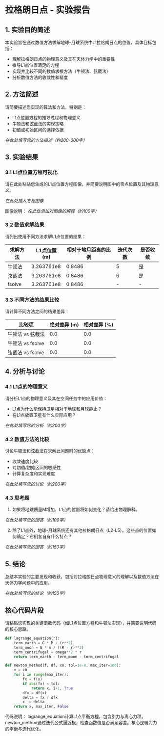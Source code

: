# 拉格朗日点 - 实验报告

## 1. 实验目的简述

本实验旨在通过数值方法求解地球-月球系统中L1拉格朗日点的位置，具体目标包括：
- 理解拉格朗日点的物理意义及其在天体力学中的重要性
- 推导L1点位置满足的方程
- 实现并比较不同的数值求根方法（牛顿法、弦截法）
- 分析数值方法的收敛性和精度

## 2. 方法简述

请简要描述您实现的算法和方法，特别是：
- L1点位置方程的推导过程和物理意义
- 牛顿法和弦截法的实现策略
- 初值或初始区间的选择依据

_在此处填写您的方法描述（约200-300字）_

## 3. 实验结果

### 3.1 L1点位置方程可视化

请在此处粘贴您生成的L1点位置方程图像，并简要说明图中的零点位置及其物理意义。

_在此处插入方程图像_

图像说明：
_在此处添加对图像的解释（约100字）_

### 3.2 数值求解结果

请列出使用不同方法求解L1点位置的结果：

| 求解方法 | L1点位置 (m) | 相对于地月距离的比例 | 迭代次数 | 是否收敛 |
|---------|------------|-------------------|---------|--------|
| 牛顿法   | 3.263761e8           |      0.8486             |    5     |    是    |
| 弦截法   | 3.263761e8           |      0.8486             |    6     |     是   |
| fsolve  | 3.263761e8          |        0.8486           | -       | -      |

### 3.3 不同方法的结果比较

请计算不同方法之间的结果差异：

| 比较项 | 绝对差异 (m) | 相对差异 (%) |
|-------|------------|-------------|
| 牛顿法 vs 弦截法 | 0.0 |0.0  |
| 牛顿法 vs fsolve | 0.0 |0.0  |
| 弦截法 vs fsolve | 0.0 |0.0  |

## 4. 分析与讨论

### 4.1 L1点的物理意义

请分析L1点的物理意义及其在空间任务中的应用价值：
- L1点为什么能保持卫星相对于地球和月球静止？
- 在L1点放置卫星有什么实际应用？

_在此处填写您的分析（约200字）_

### 4.2 数值方法的比较

讨论牛顿法和弦截法在求解此问题时的优缺点：
- 收敛速度比较
- 对初值/初始区间的敏感性
- 计算复杂度和实现难度

_在此处填写您的讨论（约200字）_

### 4.3 思考题

1. 如果将地球质量M增加，L1点的位置将如何变化？请给出物理解释。

_在此处填写您的回答（约100字）_

2. 除了L1点外，地球-月球系统还有其他拉格朗日点（L2-L5）。这些点的位置如何确定？它们各自有什么特点？

_在此处填写您的回答（约150字）_

## 5. 结论

总结本实验的主要发现和收获，包括对拉格朗日点物理意义的理解以及数值方法在天体力学问题中的应用。

_在此处填写您的结论（约150字）_

## 核心代码片段

请粘贴您实现的关键函数代码（如L1点位置方程和牛顿法实现），并简要说明代码的核心思路。

```python
def lagrange_equation(r):
    term_earth = G * M / (r**2)
    term_moon = G * m / ((R - r)**2)
    term_centrifugal = omega**2 * r
    return term_earth - term_moon - term_centrifugal

def newton_method(f, df, x0, tol=1e-8, max_iter=100):
    x = x0
    for i in range(max_iter):
        fx = f(x)
        if abs(fx) < tol:
            return x, i+1, True
        dfx = df(x)
        delta = fx / dfx
        x -= delta
    return x, max_iter, False
```

代码说明：
lagrange_equation计算L1点平衡方程，包含引力与离心力项。newton_method通过迭代公式逼近根，检查函数值是否满足容差。核心逻辑为力的平衡与迭代优化。
